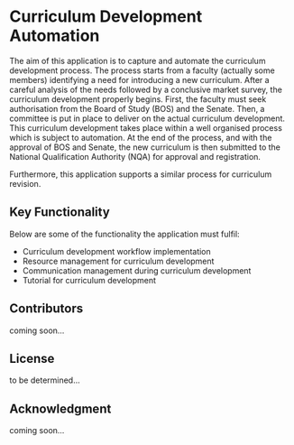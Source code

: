 # Curriculum Development Automation

The aim of this application is to capture and automate the curriculum development process. The process starts from a faculty (actually some members) identifying a need for introducing a new curriculum. After a careful analysis of the needs followed by a conclusive market survey, the curriculum development properly begins. First, the faculty must seek authorisation from the Board of Study (BOS) and the Senate. Then, a committee is put in place to deliver on the actual curriculum development. This curriculum development takes place within a well organised process which is subject to automation. At the end of the process, and with the approval of BOS and Senate, the new curriculum is then submitted to the National Qualification Authority (NQA) for approval and registration.

Furthermore, this application supports a similar process for curriculum revision.

## Key Functionality
Below are some of the functionality the application must fulfil:

* Curriculum development workflow implementation
* Resource management for curriculum development
* Communication management during curriculum development
* Tutorial for curriculum development

## Contributors
coming soon...

## License
to be determined...

## Acknowledgment
coming soon...
